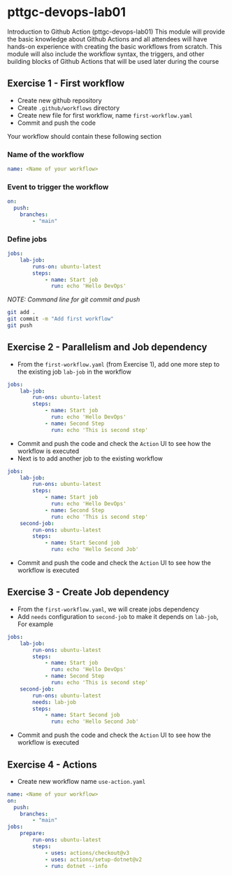 # pttgc-devops-lab01
Introduction to Github Action (pttgc-devops-lab01)
This module will provide the basic knowledge about Github Actions and all attendees will have hands-on experience with creating the basic workflows from scratch. This module will also include the workflow syntax, the triggers, and other building blocks of Github Actions that will be used later during the course

## Exercise 1 - First workflow
- Create new github repository
- Create `.github/workflows` directory
- Create new file for first workflow, name `first-workflow.yaml`
- Commit and push the code

Your workflow should contain these following section


### Name of the workflow
```yaml
name: <Name of your workflow>
```

### Event to trigger the workflow
```yaml
on:
  push:
    branches:
        - "main"
```

### Define jobs
```yaml
jobs:
    lab-job:
        runs-on: ubuntu-latest
        steps:
            - name: Start job
              run: echo 'Hello DevOps'   
```

*NOTE: Command line for git commit and push*
```sh
git add .
git commit -m "Add first workflow"
git push
```

## Exercise 2 - Parallelism and Job dependency

- From the `first-workflow.yaml` (from Exercise 1), add one more step to the existing job `lab-job` in the workflow
```yaml
jobs:
    lab-job:
        run-ons: ubuntu-latest
        steps:
            - name: Start job
              run: echo 'Hello DevOps'
            - name: Second Step
              run: echo 'This is second step'
```
- Commit and push the code and check the `Action` UI to see how the workflow is executed
- Next is to add another job to the existing workflow
```yaml
jobs:
    lab-job:
        run-ons: ubuntu-latest
        steps:
            - name: Start job
              run: echo 'Hello DevOps'
            - name: Second Step
              run: echo 'This is second step'
    second-job:
        run-ons: ubuntu-latest
        steps:
            - name: Start Second job
              run: echo 'Hello Second Job'
```
- Commit and push the code and check the `Action` UI to see how the workflow is executed

## Exercise 3 - Create Job dependency
- From the `first-workflow.yaml`, we will create jobs dependency
- Add `needs` configuration to `second-job` to make it depends on `lab-job`, For example
```yaml
jobs:
    lab-job:
        run-ons: ubuntu-latest
        steps:
            - name: Start job
              run: echo 'Hello DevOps'
            - name: Second Step
              run: echo 'This is second step'
    second-job:
        run-ons: ubuntu-latest
        needs: lab-job
        steps:
            - name: Start Second job
              run: echo 'Hello Second Job'
```
- Commit and push the code and check the `Action` UI to see how the workflow is executed

## Exercise 4 - Actions
- Create new workflow name `use-action.yaml`
```yaml
name: <Name of your workflow>
on:
  push:
    branches:
        - "main"
jobs:
    prepare:
        run-ons: ubuntu-latest
        steps:
            - uses: actions/checkout@v3
            - uses: actions/setup-dotnet@v2
            - run: dotnet --info
```
